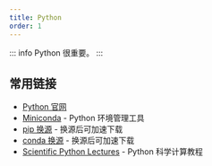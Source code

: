 ```yaml
---
title: Python
order: 1
---
```

::: info
Python 很重要。
:::

## 常用链接
- [Python 官网](https://www.python.org/)
- [Miniconda](https://docs.conda.io/en/latest/miniconda.html) - Python 环境管理工具
- [pip 换源](https://mirror.nju.edu.cn/mirrorz-help/pypi/?mirror=NJU) - 换源后可加速下载
- [conda 换源](https://mirror.nju.edu.cn/mirrorz-help/anaconda/?mirror=NJU) - 换源后可加速下载
- [Scientific Python Lectures](https://lectures.scientific-python.org/) - Python 科学计算教程